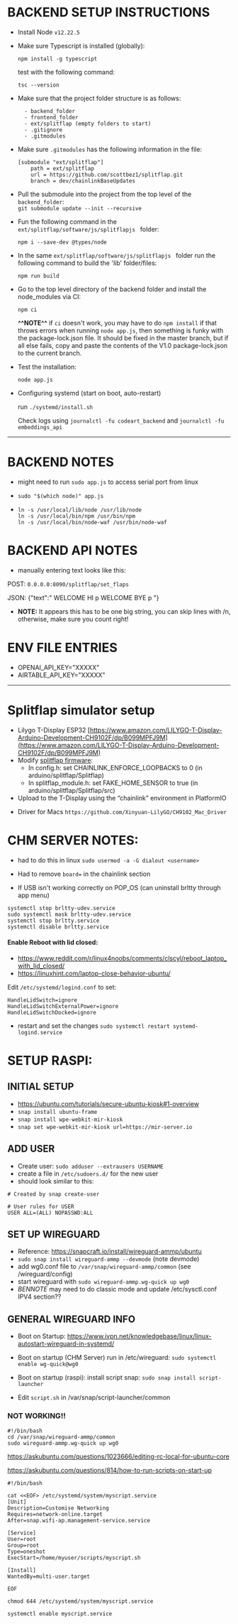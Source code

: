 
# BACKEND SETUP INSTRUCTIONS

* Install Node `v12.22.5`

* Make sure Typescript is installed (globally):

    `npm install -g typescript` 

    test with the following command: 

    `tsc --version`


* Make sure that the project folder structure is as follows:

        - backend_folder
        - frontend_folder
        - ext/splitflap (empty folders to start)
        - .gitignore
        - .gitmodules

* Make sure `.gitmodules` has the following information in the file:

    ```
    [submodule "ext/splitflap"]
	    path = ext/splitflap
	    url = https://github.com/scottbez1/splitflap.git
	    branch = dev/chainlinkBaseUpdates

    ```

* Pull the submodule into the project from the top level of the `backend_folder`:  
`git submodule update --init --recursive`


* Fun the following command in the `ext/splitflap/software/js/splitflapjs ` folder:

    `npm i --save-dev @types/node`

* In the same `ext/splitflap/software/js/splitflapjs ` folder run the following command to build the 'lib' folder/files:

    `npm run build`

* Go to the top level directory of the backend folder and install the node_modules via CI:

    `npm ci`

    **^^NOTE^^** if `ci` doesn't work, you may have to do `npm install` if that throws errors when running `node app.js`, then something is funky with the package-lock.json file. It should be fixed in the master branch, but if all else fails, copy and paste the contents of the V1.0 package-lock.json to the current branch.

* Test the installation:

    `node app.js`

* Configuring systemd (start on boot, auto-restart)

    run `./systemd/install.sh`

    Check logs using `journalctl -fu codeart_backend` and `journalctl -fu embeddings_api`

---


# BACKEND NOTES

* might need to run `sudo app.js` to access serial port from linux
* `sudo "$(which node)" app.js`


* ```  ln -s /usr/local/bin/node /usr/bin/node
  ln -s /usr/local/lib/node /usr/lib/node
  ln -s /usr/local/bin/npm /usr/bin/npm
  ln -s /usr/local/bin/node-waf /usr/bin/node-waf
  ```

# BACKEND API NOTES

* manually entering text looks like this:

POST: `0.0.0.0:8090/splitflap/set_flaps`

JSON: {"text":"  WELCOME  HI  p    WELCOME  BYE p  "}

* **NOTE:** It appears this has to be one big string, you can skip lines with /n, otherwise, make sure you count right!

# ENV FILE ENTRIES
* OPENAI_API_KEY="XXXXX"
* AIRTABLE_API_KEY="XXXXX"

---
# Splitflap simulator setup

- Lilygo T-Display ESP32 [https://www.amazon.com/LILYGO-T-Display-Arduino-Development-CH9102F/dp/B099MPFJ9M](https://www.amazon.com/LILYGO-T-Display-Arduino-Development-CH9102F/dp/B099MPFJ9M)
- Modify [splitflap firmware](https://github.com/scottbez1/splitflap):
    - In config.h: set CHAINLINK_ENFORCE_LOOPBACKS to 0 (in arduino/splitflap/Splitflap)
    - In splitflap_module.h: set FAKE_HOME_SENSOR to true (in arduino/splitflap/Splitflap/src)
- Upload to the T-Display using the “chainlink” environment in PlatformIO

* Driver for Macs `https://github.com/Xinyuan-LilyGO/CH9102_Mac_Driver`

# CHM SERVER NOTES:

* had to do this in linux `sudo usermod -a -G dialout <username>`
* Had to remove `board=` in the chainlink section

* If USB isn't working correctly on POP_OS (can uninstall brltty through app menu)
```
systemctl stop brltty-udev.service
sudo systemctl mask brltty-udev.service
systemctl stop brltty.service
systemctl disable brltty.service
```

#### Enable Reboot with lid closed:
* https://www.reddit.com/r/linux4noobs/comments/clscyl/reboot_laptop_with_lid_closed/
* https://linuxhint.com/laptop-close-behavior-ubuntu/

Edit `/etc/systemd/logind.conf` to set:
```
HandleLidSwitch=ignore
HandleLidSwitchExternalPower=ignore
HandleLidSwitchDocked=ignore
```
* restart and set the changes `sudo systemctl restart systemd-logind.service`


# SETUP RASPI:

## INITIAL SETUP

* https://ubuntu.com/tutorials/secure-ubuntu-kiosk#1-overview
* `snap install ubuntu-frame`
* `snap install wpe-webkit-mir-kiosk`
* `snap set wpe-webkit-mir-kiosk url=https://mir-server.io`

## ADD USER

* Create user: `sudo adduser --extrausers USERNAME`
* create a file in `/etc/sudoers.d/` for the new user
* should look similar to this:
```
# Created by snap create-user

# User rules for USER
USER ALL=(ALL) NOPASSWD:ALL

```



## SET UP WIREGUARD 

* Reference: https://snapcraft.io/install/wireguard-ammp/ubuntu
* `sudo snap install wireguard-ammp --devmode` (note devmode)
* add wg0.conf file to `/var/snap/wireguard-ammp/common` (see /wireguard/config)
* start wireguard with `sudo wireguard-ammp.wg-quick up wg0`
* *BENNOTE* may need to do classic mode and update /etc/sysctl.conf IPV4 section??



## GENERAL WIREGUARD INFO
* Boot on Startup: https://www.ivpn.net/knowledgebase/linux/linux-autostart-wireguard-in-systemd/
* Boot on startup (CHM Server) run in /etc/wireguard: `sudo systemctl enable wg-quick@wg0`


* Boot on startup (raspi): install script snap: `sudo snap install script-launcher`
* Edit `script.sh` in /var/snap/script-launcher/common

### NOT WORKING!! ###

```
#!/bin/bash
cd /var/snap/wireguard-ammp/common
sudo wireguard-ammp.wg-quick up wg0

```

https://askubuntu.com/questions/1023666/editing-rc-local-for-ubuntu-core

https://askubuntu.com/questions/814/how-to-run-scripts-on-start-up

```
#!/bin/bash

cat <<EOF> /etc/systemd/system/myscript.service
[Unit]
Description=Customise Networking
Requires=network-online.target
After=snap.wifi-ap.management-service.service

[Service]
User=root
Group=root
Type=oneshot
ExecStart=/home/myuser/scripts/myscript.sh

[Install]
WantedBy=multi-user.target

EOF

chmod 644 /etc/systemd/system/myscript.service

systemctl enable myscript.service
```

